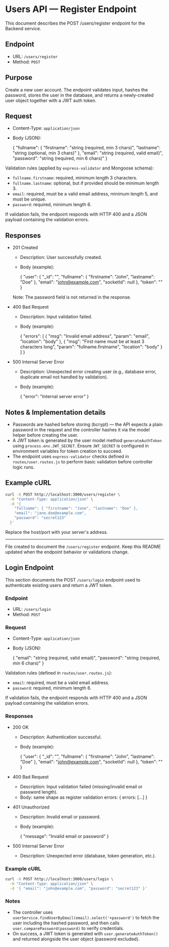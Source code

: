 # Users API — Register Endpoint

This document describes the POST /users/register endpoint for the Backend service.

## Endpoint

- URL: `/users/register`
- Method: `POST`

## Purpose

Create a new user account. The endpoint validates input, hashes the password, stores the user in the database, and returns a newly-created user object together with a JWT auth token.

## Request

- Content-Type: `application/json`

- Body (JSON):

  {
    "fullname": {
      "firstname": "string (required, min 3 chars)",
      "lastname": "string (optional, min 3 chars)"
    },
    "email": "string (required, valid email)",
    "password": "string (required, min 6 chars)"
  }

Validation rules (applied by `express-validator` and Mongoose schema):

- `fullname.firstname`: required, minimum length 3 characters.
- `fullname.lastname`: optional, but if provided should be minimum length 3.
- `email`: required, must be a valid email address, minimum length 5, and must be unique.
- `password`: required, minimum length 6.

If validation fails, the endpoint responds with HTTP 400 and a JSON payload containing the validation errors.

## Responses

- 201 Created
  - Description: User successfully created.
  - Body (example):

    {
      "user": {
        "_id": "<user id>",
        "fullname": { "firstname": "John", "lastname": "Doe" },
        "email": "john@example.com",
        "socketId": null
      },
      "token": "<jwt token>"
    }

  Note: The password field is not returned in the response.

- 400 Bad Request
  - Description: Input validation failed.
  - Body (example):

    {
      "errors": [
        { "msg": "Invalid email address", "param": "email", "location": "body" },
        { "msg": "First name must be at least 3 characters long", "param": "fullname.firstname", "location": "body" }
      ]
    }

- 500 Internal Server Error
  - Description: Unexpected error creating user (e.g., database error, duplicate email not handled by validation).
  - Body (example):

    {
      "error": "Internal server error"
    }

## Notes & Implementation details

- Passwords are hashed before storing (bcrypt) — the API expects a plain password in the request and the controller hashes it via the model helper before creating the user.
- A JWT token is generated by the user model method `generateAuthToken` using `process.env.JWT_SECRET`. Ensure `JWT_SECRET` is configured in environment variables for token creation to succeed.
- The endpoint uses `express-validator` checks defined in `routes/user.routes.js` to perform basic validation before controller logic runs.

## Example cURL

```bash
curl -X POST http://localhost:3000/users/register \
  -H "Content-Type: application/json" \
  -d '{
    "fullname": { "firstname": "Jane", "lastname": "Doe" },
    "email": "jane.doe@example.com",
    "password": "secret123"
  }'
```

Replace the host/port with your server's address.

----

File created to document the `/users/register` endpoint. Keep this README updated when the endpoint behavior or validations change.

## Login Endpoint

This section documents the POST `/users/login` endpoint used to authenticate existing users and return a JWT token.

### Endpoint

- URL: `/users/login`
- Method: `POST`

### Request

- Content-Type: `application/json`

- Body (JSON):

  {
    "email": "string (required, valid email)",
    "password": "string (required, min 6 chars)"
  }

Validation rules (defined in `routes/user.routes.js`):

- `email`: required, must be a valid email address.
- `password`: required, minimum length 6.

If validation fails, the endpoint responds with HTTP 400 and a JSON payload containing the validation errors.

### Responses

- 200 OK
  - Description: Authentication successful.
  - Body (example):

    {
      "user": {
        "_id": "<user id>",
        "fullname": { "firstname": "John", "lastname": "Doe" },
        "email": "john@example.com",
        "socketId": null
      },
      "token": "<jwt token>"
    }

- 400 Bad Request
  - Description: Input validation failed (missing/invalid email or password length).
  - Body: same shape as register validation errors: { errors: [...] }

- 401 Unauthorized
  - Description: Invalid email or password.
  - Body (example):

    { "message": "Invalid email or password" }

- 500 Internal Server Error
  - Description: Unexpected error (database, token generation, etc.).

### Example cURL

```bash
curl -X POST http://localhost:3000/users/login \
  -H "Content-Type: application/json" \
  -d '{ "email": "john@example.com", "password": "secret123" }'
```

### Notes

- The controller uses `userService.findUserByEmail(email).select('+password')` to fetch the user including the hashed password, and then calls `user.comparePassword(password)` to verify credentials.
- On success, a JWT token is generated with `user.generateAuthToken()` and returned alongside the user object (password excluded).


